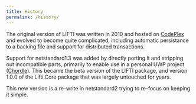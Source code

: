 ```yaml
---
title: History
permalink: /history/
---
```


The original version of LIFTI was written in 2010 and hosted on [CodePlex](https://archive.codeplex.com/?p=lifti)
and evolved to become quite complicated, including automatic persistance to a backing file and support for
distributed transactions.

Support for netstandard1.3 was added by directly porting it and stripping out incompatible parts, primarily to
enable use in a personal UWP project ([Chordle](https://chordle.com)). This became the beta version of the LIFTI
package, and version 1.0.0 of the Lifti.Core package that was largely untouched for years.

This new version is a re-write in netstandard2 trying to re-focus on keeping it simple.
